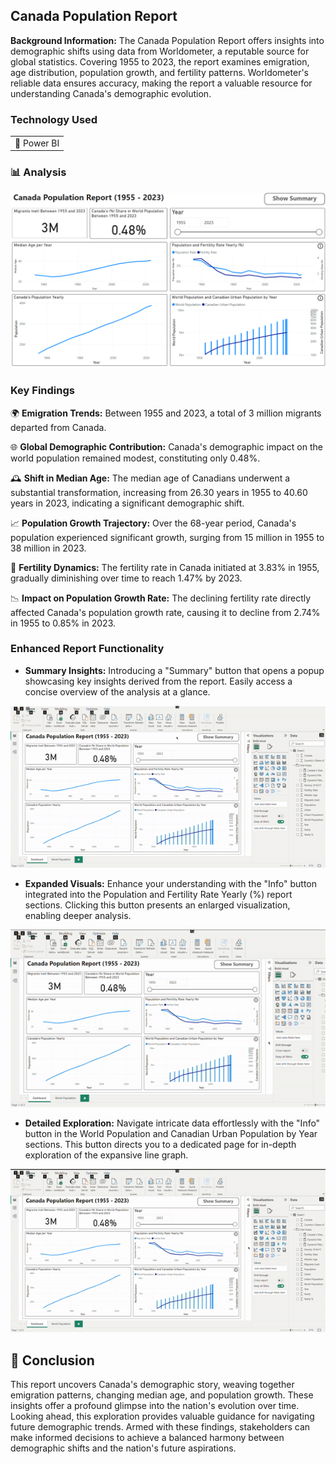 ## Canada Population Report

**Background Information:** The Canada Population Report offers insights into demographic shifts using data from Worldometer, a reputable source for global statistics. Covering 1955 to 2023, the report examines emigration, age distribution, population growth, and fertility patterns. Worldometer's reliable data ensures accuracy, making the report a valuable resource for understanding Canada's demographic evolution.

### Technology Used

<table>
  <tr>
    <td>🔹 Power BI</td>
  </tr>
</table>

### 📊 Analysis

[![Canada Population Report Banner](/images/CA_Population_Report/Canada_Population_Banner.png?raw=true)](/images/CA_Population_Report/Canada_Population_Banner.png?raw=true)

### Key Findings

🌍 **Emigration Trends:** Between 1955 and 2023, a total of 3 million migrants departed from Canada.

🌐 **Global Demographic Contribution:** Canada's demographic impact on the world population remained modest, constituting only 0.48%.

🕰 **Shift in Median Age:** The median age of Canadians underwent a substantial transformation, increasing from 26.30 years in 1955 to 40.60 years in 2023, indicating a significant demographic shift.

📈 **Population Growth Trajectory:** Over the 68-year period, Canada's population experienced significant growth, surging from 15 million in 1955 to 38 million in 2023.

👶 **Fertility Dynamics:** The fertility rate in Canada initiated at 3.83% in 1955, gradually diminishing over time to reach 1.47% by 2023.

📉 **Impact on Population Growth Rate:** The declining fertility rate directly affected Canada's population growth rate, causing it to decline from 2.74% in 1955 to 0.85% in 2023.

### Enhanced Report Functionality

- **Summary Insights:** Introducing a "Summary" button that opens a popup showcasing key insights derived from the report. Easily access a concise overview of the analysis at a glance.

[![Canada Population Summary Popup](/images/CA_Population_Report/Summary_Popup.gif?raw=true)](/images/CA_Population_Report/Summary_Popup.gif?raw=true)

- **Expanded Visuals:** Enhance your understanding with the "Info" button integrated into the Population and Fertility Rate Yearly (%) report sections. Clicking this button presents an enlarged visualization, enabling deeper analysis.

[![Canada Population Fertility Rate Popup](/images/CA_Population_Report/Pop_Fertility_Popup.gif?raw=true)](/images/CA_Population_Report/Pop_Fertility_Popup.gif?raw=true)

- **Detailed Exploration:** Navigate intricate data effortlessly with the "Info" button in the World Population and Canadian Urban Population by Year sections. This button directs you to a dedicated page for in-depth exploration of the expansive line graph.

[![Canada Population and Global Population](/images/CA_Population_Report/CanPop_GlobalPop.gif?raw=true)](/images/CA_Population_Report/CanPop_GlobalPop.gif?raw=true)

## 📝 Conclusion

This report uncovers Canada's demographic story, weaving together emigration patterns, changing median age, and population growth. These insights offer a profound glimpse into the nation's evolution over time. Looking ahead, this exploration provides valuable guidance for navigating future demographic trends. Armed with these findings, stakeholders can make informed decisions to achieve a balanced harmony between demographic shifts and the nation's future aspirations.
